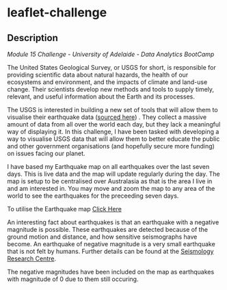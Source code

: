 # leaflet-challenge

## Description
_Module 15 Challenge - University of Adelaide - Data Analytics BootCamp_

The United States Geological Survey, or USGS for short, is responsible for providing scientific data about natural hazards, the health of our ecosystems and environment, and the impacts of climate and land-use change. Their scientists develop new methods and tools to supply timely, relevant, and useful information about the Earth and its processes.

The USGS is interested in building a new set of tools that will allow them to visualise their earthquake data ([sourced here](https://earthquake.usgs.gov/earthquakes/feed/v1.0/geojson.php)) . They collect a massive amount of data from all over the world each day, but they lack a meaningful way of displaying it. In this challenge, I have been tasked with developing a way to visualise USGS data that will allow them to better educate the public and other government organisations (and hopefully secure more funding) on issues facing our planet.

I have based my Earthquake map on all earthquakes over the last seven days.  This is live data and the map will update regularly during the day. The map is setup to be centralised over Australasia as that is the area I live in and am interested in. You may move and zoom the map to any area of the world to see the earthquakes for the preceeding seven days.

To utilise the Earthquake map [Click Here](https://wickedwes78.github.io/leaflet-challenge/)

An interesting fact about earthquakes is that an earthquake with a negative magnitude is possible.  These earthquakes are detected because of the ground motion and distance, and how sensitive seismographs have become. An earthquake of negative magnitude is a very small earthquake that is not felt by humans.  Further details can be found at the [Seismology Research Centre](https://www.src.com.au/negative-magnitude-earthquakes/).

The negative magnitudes have been included on the map as earthquakes with magnitude of 0 due to them still occuring.
